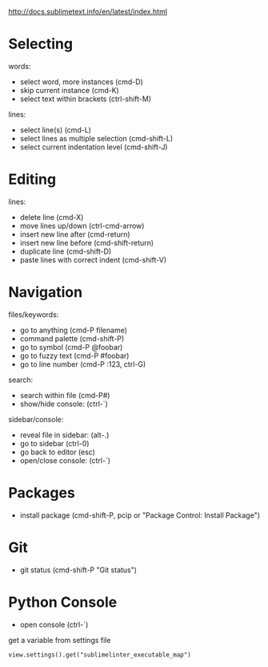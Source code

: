 http://docs.sublimetext.info/en/latest/index.html


# Selecting

words:

* select word, more instances (cmd-D)
* skip current instance (cmd-K)
* select text within brackets (ctrl-shift-M)

lines:

* select line(s) (cmd-L)
* select lines as multiple selection (cmd-shift-L)
* select current indentation level (cmd-shift-J)


# Editing

lines:

* delete line (cmd-X)
* move lines up/down (ctrl-cmd-arrow)
* insert new line after (cmd-return)
* insert new line before (cmd-shift-return)
* duplicate line (cmd-shift-D)
* paste lines with correct indent (cmd-shift-V)


# Navigation

files/keywords:

* go to anything (cmd-P filename)
* command palette (cmd-shift-P)
* go to symbol (cmd-P @foobar)
* go to fuzzy text (cmd-P #foobar)
* go to line number (cmd-P :123, ctrl-G)

search:

* search within file (cmd-P#)
* show/hide console: (ctrl-`)

sidebar/console:

* reveal file in sidebar: (alt-.)
* go to sidebar (ctrl-0)
* go back to editor (esc)
* open/close console: (ctrl-`)


# Packages

* install package (cmd-shift-P, pcip or "Package Control: Install Package")


# Git

* git status (cmd-shift-P "Git status")


# Python Console

* open console (ctrl-`)

get a variable from settings file

    view.settings().get("sublimelinter_executable_map")

